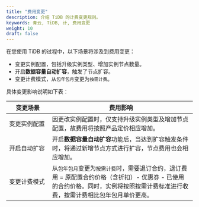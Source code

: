 ```yaml
---
title: "费用变更"
description: 介绍 TiDB 的计费变更规则。
keywords: 青云, TiDB, 计, 费用变更
weight: 10
draft: false
---
```


在您使用 TiDB 的过程中，以下场景将涉及到费用变更：

- 变更实例配置，包括升级实例类型、增加实例节点数量。
- 开启**数据容量自动扩容**，触发了节点扩容。
- 变更计费模式，从`包年包月`变更为`按需计费`。

具体变更影响说明如下表：

| <span style="display:inline-block;width:100px">变更场景</span> | 费用影响                                                     |
| ------------------------------------------------------------ | ------------------------------------------------------------ |
| 变更实例配置                                                 | 因更改实例配置时，仅支持升级实例类型及增加节点配置，故费用将按照产品定价相应增加。 |
| 开启自动扩容                                                 | 开启**数据容量自动扩容**功能后，当达到扩容触发条件时，将通过新增节点方式进行扩容，节点费用也会相应增加。 |
| 变更计费模式                                                 | 从`包年包月`变更为`按需计费`时，需要退订合约，退订费用 = 原配置合约价格（含折扣）- 优惠券 - 已使用的合约价格。同时，实例将按照按需计费标准进行收费，按需计费相比包年包月单价更高。 |





